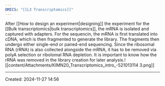 ```yaml
---
OMICS: "[[L3 Transcriptomics]]"
---
```

After [[How to design an experiment|designing]] the experiment for the [[Bulk transcriptomics|bulk transcriptomics]], the mRNA is isolated and captured with adapters. For the sequencin, the mRNA is first translated into cDNA, which is then fragmented to generate the library. The fragments then undergo either single-end or paired-end sequencing. 
Since the ribosomal RNA (rRNA) is also collected alongside the mRNA, it has to be removed via polyA selection or ribolomal RNA depletion. 
It is important to know how the rRNA was removed in the library creation for later analysis.![[content/Attachments/KIMN20_Transcriptomics_intro_-521013114 3.png]]

---
Created: 2024-11-27 14:56